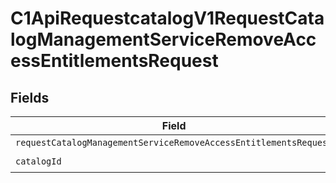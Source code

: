 # C1ApiRequestcatalogV1RequestCatalogManagementServiceRemoveAccessEntitlementsRequest


## Fields

| Field                                                                                                                                                                 | Type                                                                                                                                                                  | Required                                                                                                                                                              | Description                                                                                                                                                           |
| --------------------------------------------------------------------------------------------------------------------------------------------------------------------- | --------------------------------------------------------------------------------------------------------------------------------------------------------------------- | --------------------------------------------------------------------------------------------------------------------------------------------------------------------- | --------------------------------------------------------------------------------------------------------------------------------------------------------------------- |
| `requestCatalogManagementServiceRemoveAccessEntitlementsRequest`                                                                                                      | [shared.RequestCatalogManagementServiceRemoveAccessEntitlementsRequest](../../../sdk/models/shared/requestcatalogmanagementserviceremoveaccessentitlementsrequest.md) | :heavy_minus_sign:                                                                                                                                                    | N/A                                                                                                                                                                   |
| `catalogId`                                                                                                                                                           | *string*                                                                                                                                                              | :heavy_check_mark:                                                                                                                                                    | N/A                                                                                                                                                                   |